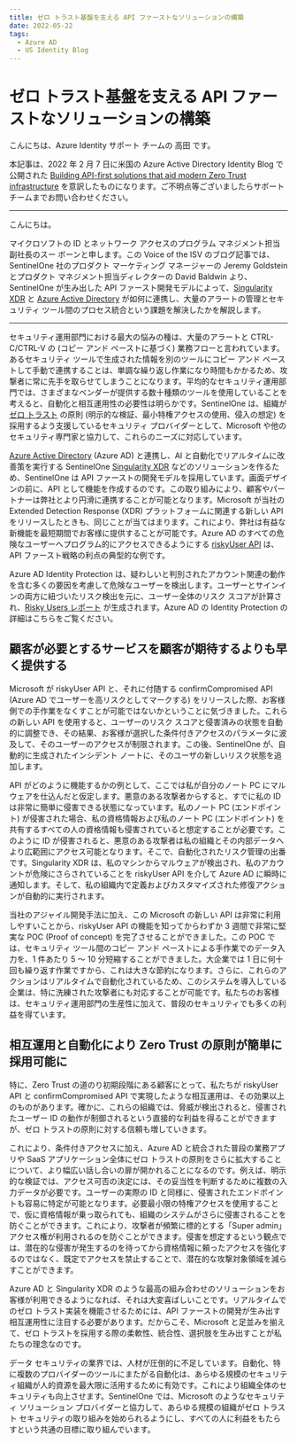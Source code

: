 ```yaml
---
title: ゼロ トラスト基盤を支える API ファーストなソリューションの構築
date: 2022-05-22
tags:
  - Azure AD
  - US Identity Blog
---
```


# ゼロ トラスト基盤を支える API ファーストなソリューションの構築

こんにちは、Azure Identity サポート チームの 高田 です。

本記事は、2022 年 2 月 7 日に米国の Azure Active Directory Identity Blog で公開された [Building API-first solutions that aid modern Zero Trust infrastructure](https://techcommunity.microsoft.com/t5/azure-active-directory-identity/building-api-first-solutions-that-aid-modern-zero-trust/ba-p/2810641) を意訳したものになります。ご不明点等ございましたらサポート チームまでお問い合わせください。

---

こんにちは。

マイクロソフトの ID とネットワーク アクセスのプログラム マネジメント担当副社長のスー ボーンと申します。この Voice of the ISV のブログ記事では、SentinelOne 社のプロダクト マーケティング マネージャーの Jeremy Goldstein とプロダクト マネジメント担当ディレクターの David Baldwin より、SentinelOne が生み出した API ファースト開発モデルによって、[Singularity XDR](https://www.sentinelone.com/platform) と [Azure Active Directory](https://www.microsoft.com/security/business/identity-access-management/azure-active-directory) が如何に連携し、大量のアラートの管理とセキュリティ ツール間のプロセス統合という課題を解決したかを解説します。

---

セキュリティ運用部門における最大の悩みの種は、大量のアラートと CTRL-C/CTRL-V の (コピー アンド ペーストに基づく) 業務フローと言われています。あるセキュリティ ツールで生成された情報を別のツールにコピー アンド ペーストして手動で連携することは、単調な繰り返し作業になり時間もかかるため、攻撃者に常に先手を取らせてしまうことになります。平均的なセキュリティ運用部門では、さまざまなベンダーが提供する数十種類のツールを使用していることを考えると、自動化と相互運用性の必要性は明らかです。SentinelOne は、組織が [ゼロ トラスト](https://www.microsoft.com/security/business/zero-trust) の原則 (明示的な検証、最小特権アクセスの使用、侵入の想定) を採用するよう支援しているセキュリティ プロバイダーとして、Microsoft や他のセキュリティ専門家と協力して、これらのニーズに対応しています。

[Azure Active Directory](https://www.microsoft.com/security/business/identity-access-management/azure-active-directory) (Azure AD) と連携し、AI と自動化でリアルタイムに改善策を実行する SentinelOne [Singularity XDR](https://www.sentinelone.com/platform) などのソリューションを作るため、SentinelOne は API ファーストの開発モデルを採用しています。画面デザインの前に、API として機能を作成するのです。この取り組みにより、顧客やパートナーは弊社とより円滑に連携することが可能となります。Microsoft が当社の Extended Detection Response (XDR) プラットフォームに関連する新しい API をリリースしたときも、同じことが当てはまります。これにより、弊社は有益な新機能を最短期間でお客様に提供することが可能です。Azure AD のすべての危険なユーザーへプログラム的にアクセスできるようにする [riskyUser API](https://docs.microsoft.com/graph/api/resources/riskyuser) は、API ファースト戦略の利点の典型的な例です。

Azure AD Identity Protection は、疑わしいと判別されたアカウント関連の動作を含む多くの要因を考慮して危険なユーザーを検出します。ユーザーとサインインの両方に紐づいたリスク検出を元に、ユーザー全体のリスク スコアが計算され、[Risky Users レポート](https://docs.microsoft.com/azure/active-directory/identity-protection/concept-identity-protection-risks) が生成されます。Azure AD の Identity Protection の詳細はこちらをご覧ください。

## 顧客が必要とするサービスを顧客が期待するよりも早く提供する

Microsoft が riskyUser API と、それに付随する confirmCompromised API (Azure AD でユーザーを高リスクとしてマークする) をリリースした際、お客様側での手作業をなくすことが可能ではないかということに気づきました。これらの新しい API を使用すると、ユーザーのリスク スコアと侵害済みの状態を自動的に調整でき、その結果、お客様が選択した条件付きアクセスのパラメータに波及して、そのユーザーのアクセスが制限されます。この後、SentinelOne が、自動的に生成されたインシデント ノートに、そのユーザの新しいリスク状態を追加します。

API がどのように機能するかの例として、ここでは私が自分のノート PC にマルウェアを仕込んだと仮定します。悪意のある攻撃者からすると、すでに私の ID は非常に簡単に侵害できる状態になっています。私のノート PC (エンドポイント) が侵害された場合、私の資格情報および私のノート PC (エンドポイント) を共有するすべての人の資格情報も侵害されていると想定することが必要です。このように ID が侵害されると、悪意のある攻撃者は私の組織とその内部データへより広範囲にアクセス可能となります。そこで、自動化されたリスク管理の出番です。Singularity XDR は、私のマシンからマルウェアが検出され、私のアカウントが危険にさらされていることを riskyUser API を介して Azure AD に瞬時に通知します。そして、私の組織内で定義およびカスタマイズされた修復アクションが自動的に実行されます。

当社のアジャイル開発手法に加え、この Microsoft の新しい API は非常に利用しやすいことから、riskyUser API の機能を知ってからわずか 3 週間で非常に堅実な POC (Proof of concept) を完了させることができました。この POC では、セキュリティ ツール間のコピー アンド ペーストによる手作業でのデータ入力を、1 件あたり 5 ～ 10 分短縮することができました。大企業では 1 日に何十回も繰り返す作業ですから、これは大きな節約になります。さらに、これらのアクションはリアルタイムで自動化されているため、このシステムを導入している企業は、特に洗練された攻撃者にも対応することが可能です。私たちのお客様は、セキュリティ運用部門の生産性に加えて、普段のセキュリティでも多くの利益を得ています。

## 相互運用と自動化により Zero Trust の原則が簡単に採用可能に

特に、Zero Trust の道のり初期段階にある顧客にとって、私たちが riskyUser API と confirmCompromised API で実現したような相互運用は、その効果以上のものがあります。確かに、これらの組織では、脅威が検出されると、侵害されたユーザー ID の動作が制御されるという直接的な利益を得ることができますが、ゼロ トラストの原則に対する信頼も増していきます。

これにより、条件付きアクセスに加え、Azure AD と統合された普段の業務アプリや SaaS アプリケーション全体にゼロ トラストの原則をさらに拡大することについて、より幅広い話し合いの扉が開かれることになるのです。例えば、明示的な検証では、アクセス可否の決定には、その妥当性を判断するために複数の入力データが必要です。ユーザーの実際の ID と同様に、侵害されたエンドポイントも容易に特定が可能となります。必要最小限の特権アクセスを使用することで、仮に資格情報が乗っ取られても、組織のシステムがさらに侵害されることを防ぐことができます。これにより、攻撃者が頻繁に標的とする「Super admin」アクセス権が利用されるのを防ぐことができます。侵害を想定するという観点では、潜在的な侵害が発生するのを待ってから資格情報に頼ったアクセスを強化するのではなく、既定でアクセスを禁止することで、潜在的な攻撃対象領域を減らすことができます。

Azure AD と Singularity XDR のような最高の組み合わせのソリューションをお客様が利用できるようになれば、それは大変喜ばしいことです。リアルタイムでのゼロ トラスト実装を機能させるためには、API ファーストの開発が生み出す相互運用性に注目する必要があります。だからこそ、Microsoft と足並みを揃えて、ゼロ トラストを採用する際の柔軟性、統合性、選択肢を生み出すことが私たちの理念なのです。

データ セキュリティの業界では、人材が圧倒的に不足しています。自動化、特に複数のプロバイダーのツールにまたがる自動化は、あらゆる規模のセキュリティ組織が人的資源を最大限に活用するために有効です。これにより組織全体のセキュリティも向上させます。SentinelOne では、Microsoft のようなセキュリティ ソリューション プロバイダーと協力して、あらゆる規模の組織がゼロ トラスト セキュリティの取り組みを始められるようにし、すべての人に利益をもたらすという共通の目標に取り組んでいます。
